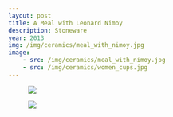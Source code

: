 ```yaml
---
layout: post
title: A Meal with Leonard Nimoy
description: Stoneware
year: 2013
img: /img/ceramics/meal_with_nimoy.jpg
image:
    - src: /img/ceramics/meal_with_nimoy.jpg
    - src: /img/ceramics/women_cups.jpg
---
```

<figure>
  <img
    class="post-image" src="{{ page.image[0].src }}">
</figure>


<figure>
  <img
    class="post-image" src="{{ page.image[1].src }}">
</figure>

